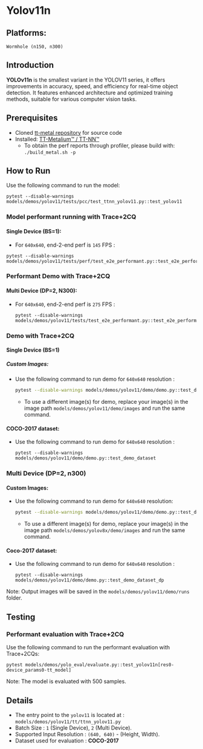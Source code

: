 # Yolov11n

## Platforms:
    Wormhole (n150, n300)

## Introduction
**YOLOv11n** is the smallest variant in the YOLOV11 series, it offers improvements in accuracy, speed, and efficiency for real-time object detection. It features enhanced architecture and optimized training methods, suitable for various computer vision tasks.

## Prerequisites
- Cloned [tt-metal repository](https://github.com/tenstorrent/tt-metal) for source code
- Installed: [TT-Metalium™ / TT-NN™](https://github.com/tenstorrent/tt-metal/blob/main/INSTALLING.md)
  - To obtain the perf reports through profiler, please build with: `./build_metal.sh -p`

## How to Run
Use the following command to run the model:
```
pytest --disable-warnings models/demos/yolov11/tests/pcc/test_ttnn_yolov11.py::test_yolov11
```

### Model performant running with Trace+2CQ
#### Single Device (BS=1):
- For `640x640`, end-2-end perf is `145` FPS :
```
pytest --disable-warnings models/demos/yolov11/tests/perf/test_e2e_performant.py::test_e2e_performant
```

### Performant Demo with Trace+2CQ
#### Multi Device (DP=2, N300):
- For `640x640`, end-2-end perf is `275` FPS :
  ```
  pytest --disable-warnings models/demos/yolov11/tests/test_e2e_performant.py::test_e2e_performant_dp
  ```

### Demo with Trace+2CQ

#### Single Device (BS=1)
##### Custom Images:
- Use the following command to run demo for `640x640` resolution :
  ```bash
  pytest --disable-warnings models/demos/yolov11/demo/demo.py::test_demo
  ```
  - To use a different image(s) for demo, replace your image(s) in the image path `models/demos/yolov11/demo/images` and run the same command.

#### COCO-2017 dataset:
- Use the following command to run demo for `640x640` resolution :
  ```
  pytest --disable-warnings models/demos/yolov11/demo/demo.py::test_demo_dataset
  ```

### Multi Device (DP=2, n300)
#### Custom Images:
- Use the following command to run demo for `640x640` resolution:
  ```bash
  pytest --disable-warnings models/demos/yolov11/demo/demo.py::test_demo_dp
  ```
  - To use a different image(s) for demo, replace your image(s) in the image path `models/demos/yolov8x/demo/images` and run the same command.

#### Coco-2017 dataset:
- Use the following command to run demo for `640x640` resolution :
  ```
  pytest --disable-warnings models/demos/yolov11/demo/demo.py::test_demo_dataset_dp
  ```

Note: Output images will be saved in the `models/demos/yolov11/demo/runs` folder.

## Testing
### Performant evaluation with Trace+2CQ

Use the following command to run the performant evaluation with Trace+2CQs:
```
pytest models/demos/yolo_eval/evaluate.py::test_yolov11n[res0-device_params0-tt_model]
```
Note: The model is evaluated with 500 samples.

## Details
- The entry point to the `yolov11` is located at : `models/demos/yolov11/tt/ttnn_yolov11.py`
- Batch Size : `1` (Single Device), `2` (Multi Device).
- Supported Input Resolution : `(640, 640)` - (Height, Width).
- Dataset used for evaluation : **COCO-2017**
